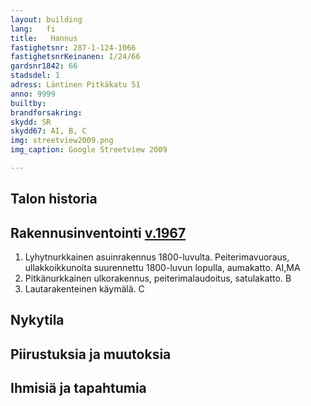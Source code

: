 ```yaml
---
layout: building
lang:   fi
title:   Hannus
fastighetsnr: 287-1-124-1066
fastighetsnrKeinanen: I/24/66
gardsnr1842: 66
stadsdel: 1
adress: Läntinen Pitkäkatu 51
anno: 9999
builtby:
brandforsakring:
skydd: SR
skydd67: AI, B, C
img: streetview2009.png
img_caption: Google Streetview 2009

---
```

## Talon historia

## Rakennusinventointi <a href="/sources/keinanen_karki.pdf">v.1967</a>
1. Lyhytnurkkainen asuinrakennus 1800-luvulta. Peiterimavuoraus, ullakkoikkunoita suurennettu 1800-luvun lopulla, aumakatto. AI,MA
2. Pitkänurkkainen ulkorakennus, peiterimalaudoitus, satulakatto. B
3. Lautarakenteinen käymälä. C

## Nykytila


## Piirustuksia ja muutoksia

## Ihmisiä ja tapahtumia
